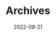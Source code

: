 ---
title: "Archives"
date: 2022-08-21
layout: "archives"
slug: "archives"
menu:
    main:
        weight: -70
        params: 
            icon: archives
---